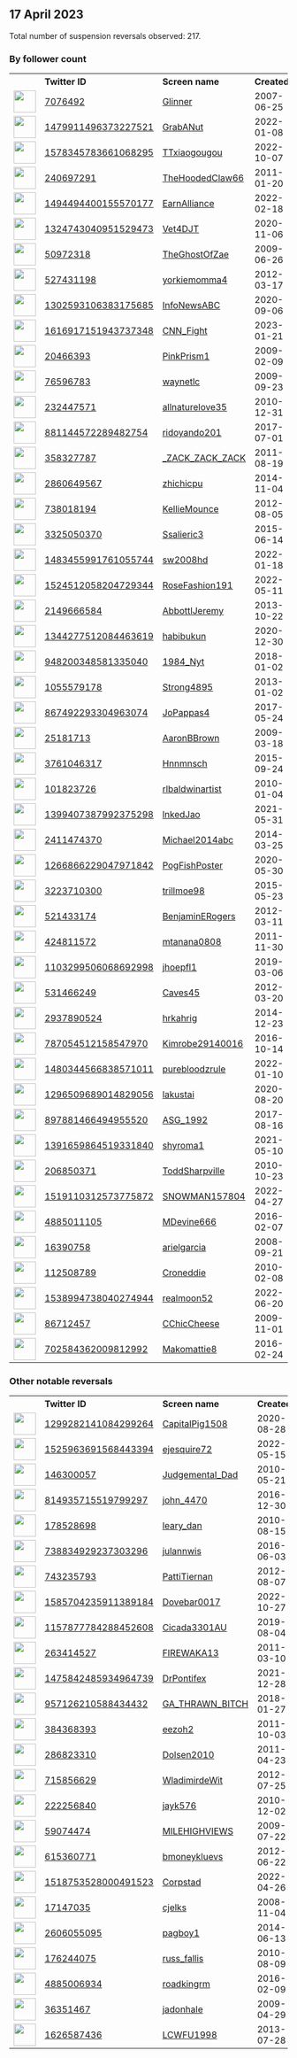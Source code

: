 
## 17 April 2023
Total number of suspension reversals observed: 217.

### By follower count
<table><tr><th></th><th align="left">Twitter ID</th><th align="left">Screen name</th>
<th align="left">Created</th><th align="left">Status</th><th align="left">Suspended</th><th align="left">Followers</th>
<tr><td><a href="https://pbs.twimg.com/profile_images/1275451851920404487/33tfznq2_normal.jpg"><img src="https://pbs.twimg.com/profile_images/1275451851920404487/33tfznq2_normal.jpg" width="40px" height="40px" align="center"/></a></td><td><a href="https://twitter.com/intent/user?user_id=7076492">7076492</a></td><td><a href="https://twitter.com/Glinner">Glinner</a></td><td>2007-06-25</td><td align="center"></td><td>2023-04-16</td><td>551552</td></tr>
<tr><td><a href="https://pbs.twimg.com/profile_images/1643714515396096001/pmGsomez_normal.jpg"><img src="https://pbs.twimg.com/profile_images/1643714515396096001/pmGsomez_normal.jpg" width="40px" height="40px" align="center"/></a></td><td><a href="https://twitter.com/intent/user?user_id=1479911496373227521">1479911496373227521</a></td><td><a href="https://twitter.com/GrabANut">GrabANut</a></td><td>2022-01-08</td><td align="center"></td><td>2022-12-01</td><td>205781</td></tr>
<tr><td><a href="https://pbs.twimg.com/profile_images/1631658448537681921/iXQFj6B9_normal.jpg"><img src="https://pbs.twimg.com/profile_images/1631658448537681921/iXQFj6B9_normal.jpg" width="40px" height="40px" align="center"/></a></td><td><a href="https://twitter.com/intent/user?user_id=1578345783661068295">1578345783661068295</a></td><td><a href="https://twitter.com/TTxiaogougou">TTxiaogougou</a></td><td>2022-10-07</td><td align="center"></td><td>2023-04-02</td><td>155288</td></tr>
<tr><td><a href="https://pbs.twimg.com/profile_images/1648014505073319965/V9YfGTsQ_normal.jpg"><img src="https://pbs.twimg.com/profile_images/1648014505073319965/V9YfGTsQ_normal.jpg" width="40px" height="40px" align="center"/></a></td><td><a href="https://twitter.com/intent/user?user_id=240697291">240697291</a></td><td><a href="https://twitter.com/TheHoodedClaw66">TheHoodedClaw66</a></td><td>2011-01-20</td><td align="center"></td><td></td><td>69826</td></tr>
<tr><td><a href="https://pbs.twimg.com/profile_images/1575773763454525441/M406Cu47_normal.jpg"><img src="https://pbs.twimg.com/profile_images/1575773763454525441/M406Cu47_normal.jpg" width="40px" height="40px" align="center"/></a></td><td><a href="https://twitter.com/intent/user?user_id=1494494400155570177">1494494400155570177</a></td><td><a href="https://twitter.com/EarnAlliance">EarnAlliance</a></td><td>2022-02-18</td><td align="center"></td><td>2023-04-10</td><td>38389</td></tr>
<tr><td><a href="https://pbs.twimg.com/profile_images/1648138687069265921/wSJo4lCe_normal.jpg"><img src="https://pbs.twimg.com/profile_images/1648138687069265921/wSJo4lCe_normal.jpg" width="40px" height="40px" align="center"/></a></td><td><a href="https://twitter.com/intent/user?user_id=1324743040951529473">1324743040951529473</a></td><td><a href="https://twitter.com/Vet4DJT">Vet4DJT</a></td><td>2020-11-06</td><td align="center"></td><td>2022-02-15</td><td>38278</td></tr>
<tr><td><a href="https://pbs.twimg.com/profile_images/1648283395313790976/IHEo7Ulj_normal.jpg"><img src="https://pbs.twimg.com/profile_images/1648283395313790976/IHEo7Ulj_normal.jpg" width="40px" height="40px" align="center"/></a></td><td><a href="https://twitter.com/intent/user?user_id=50972318">50972318</a></td><td><a href="https://twitter.com/TheGhostOfZae">TheGhostOfZae</a></td><td>2009-06-26</td><td align="center"></td><td>2022-11-26</td><td>22554</td></tr>
<tr><td><a href="https://pbs.twimg.com/profile_images/1647684630533816323/yIl5kkh2_normal.jpg"><img src="https://pbs.twimg.com/profile_images/1647684630533816323/yIl5kkh2_normal.jpg" width="40px" height="40px" align="center"/></a></td><td><a href="https://twitter.com/intent/user?user_id=527431198">527431198</a></td><td><a href="https://twitter.com/yorkiemomma4">yorkiemomma4</a></td><td>2012-03-17</td><td align="center"></td><td></td><td>13105</td></tr>
<tr><td><a href="https://pbs.twimg.com/profile_images/1378792565118541826/J9tmN2eE_normal.png"><img src="https://pbs.twimg.com/profile_images/1378792565118541826/J9tmN2eE_normal.png" width="40px" height="40px" align="center"/></a></td><td><a href="https://twitter.com/intent/user?user_id=1302593106383175685">1302593106383175685</a></td><td><a href="https://twitter.com/InfoNewsABC">InfoNewsABC</a></td><td>2020-09-06</td><td align="center"></td><td></td><td>9788</td></tr>
<tr><td><a href="https://pbs.twimg.com/profile_images/1651231088503603205/HDCU9sO6_normal.jpg"><img src="https://pbs.twimg.com/profile_images/1651231088503603205/HDCU9sO6_normal.jpg" width="40px" height="40px" align="center"/></a></td><td><a href="https://twitter.com/intent/user?user_id=1616917151943737348">1616917151943737348</a></td><td><a href="https://twitter.com/CNN_Fight">CNN_Fight</a></td><td>2023-01-21</td><td align="center">🚫</td><td>2023-03-17</td><td>8976</td></tr>
<tr><td><a href="https://pbs.twimg.com/profile_images/1165377372708884483/IQY2MjB6_normal.jpg"><img src="https://pbs.twimg.com/profile_images/1165377372708884483/IQY2MjB6_normal.jpg" width="40px" height="40px" align="center"/></a></td><td><a href="https://twitter.com/intent/user?user_id=20466393">20466393</a></td><td><a href="https://twitter.com/PinkPrism1">PinkPrism1</a></td><td>2009-02-09</td><td align="center"></td><td>2023-04-15</td><td>7828</td></tr>
<tr><td><a href="https://pbs.twimg.com/profile_images/1650949919069315072/I8FXapNx_normal.jpg"><img src="https://pbs.twimg.com/profile_images/1650949919069315072/I8FXapNx_normal.jpg" width="40px" height="40px" align="center"/></a></td><td><a href="https://twitter.com/intent/user?user_id=76596783">76596783</a></td><td><a href="https://twitter.com/waynetlc">waynetlc</a></td><td>2009-09-23</td><td align="center"></td><td>2022-04-28</td><td>7592</td></tr>
<tr><td><a href="https://pbs.twimg.com/profile_images/818232683822125056/ZpB4wz7U_normal.jpg"><img src="https://pbs.twimg.com/profile_images/818232683822125056/ZpB4wz7U_normal.jpg" width="40px" height="40px" align="center"/></a></td><td><a href="https://twitter.com/intent/user?user_id=232447571">232447571</a></td><td><a href="https://twitter.com/allnaturelove35">allnaturelove35</a></td><td>2010-12-31</td><td align="center"></td><td>2023-04-06</td><td>6512</td></tr>
<tr><td><a href="https://pbs.twimg.com/profile_images/1654333273521414144/VR9m-6h0_normal.jpg"><img src="https://pbs.twimg.com/profile_images/1654333273521414144/VR9m-6h0_normal.jpg" width="40px" height="40px" align="center"/></a></td><td><a href="https://twitter.com/intent/user?user_id=881144572289482754">881144572289482754</a></td><td><a href="https://twitter.com/ridoyando201">ridoyando201</a></td><td>2017-07-01</td><td align="center"></td><td>2023-04-07</td><td>5919</td></tr>
<tr><td><a href="https://pbs.twimg.com/profile_images/1646943092337942566/pvXZ7rMw_normal.jpg"><img src="https://pbs.twimg.com/profile_images/1646943092337942566/pvXZ7rMw_normal.jpg" width="40px" height="40px" align="center"/></a></td><td><a href="https://twitter.com/intent/user?user_id=358327787">358327787</a></td><td><a href="https://twitter.com/_ZACK_ZACK_ZACK">_ZACK_ZACK_ZACK</a></td><td>2011-08-19</td><td align="center"></td><td>2022-11-14</td><td>5439</td></tr>
<tr><td><a href="https://pbs.twimg.com/profile_images/1643256617553776640/ipd14fwn_normal.jpg"><img src="https://pbs.twimg.com/profile_images/1643256617553776640/ipd14fwn_normal.jpg" width="40px" height="40px" align="center"/></a></td><td><a href="https://twitter.com/intent/user?user_id=2860649567">2860649567</a></td><td><a href="https://twitter.com/zhichicpu">zhichicpu</a></td><td>2014-11-04</td><td align="center"></td><td>2023-03-21</td><td>4347</td></tr>
<tr><td><a href="https://pbs.twimg.com/profile_images/1647966190415880194/7q0PM3fQ_normal.jpg"><img src="https://pbs.twimg.com/profile_images/1647966190415880194/7q0PM3fQ_normal.jpg" width="40px" height="40px" align="center"/></a></td><td><a href="https://twitter.com/intent/user?user_id=738018194">738018194</a></td><td><a href="https://twitter.com/KellieMounce">KellieMounce</a></td><td>2012-08-05</td><td align="center"></td><td>2023-04-06</td><td>4256</td></tr>
<tr><td><a href="https://pbs.twimg.com/profile_images/1369987775127302148/I3DM0Vgm_normal.jpg"><img src="https://pbs.twimg.com/profile_images/1369987775127302148/I3DM0Vgm_normal.jpg" width="40px" height="40px" align="center"/></a></td><td><a href="https://twitter.com/intent/user?user_id=3325050370">3325050370</a></td><td><a href="https://twitter.com/Ssalieric3">Ssalieric3</a></td><td>2015-06-14</td><td align="center"></td><td>2023-02-04</td><td>3804</td></tr>
<tr><td><a href="https://pbs.twimg.com/profile_images/1638382081171488768/qDAPUwvy_normal.jpg"><img src="https://pbs.twimg.com/profile_images/1638382081171488768/qDAPUwvy_normal.jpg" width="40px" height="40px" align="center"/></a></td><td><a href="https://twitter.com/intent/user?user_id=1483455991761055744">1483455991761055744</a></td><td><a href="https://twitter.com/sw2008hd">sw2008hd</a></td><td>2022-01-18</td><td align="center"></td><td>2023-03-24</td><td>3520</td></tr>
<tr><td><a href="https://pbs.twimg.com/profile_images/1524534897351794688/XZk26tWM_normal.jpg"><img src="https://pbs.twimg.com/profile_images/1524534897351794688/XZk26tWM_normal.jpg" width="40px" height="40px" align="center"/></a></td><td><a href="https://twitter.com/intent/user?user_id=1524512058204729344">1524512058204729344</a></td><td><a href="https://twitter.com/RoseFashion191">RoseFashion191</a></td><td>2022-05-11</td><td align="center"></td><td>2023-03-30</td><td>3381</td></tr>
<tr><td><a href="https://pbs.twimg.com/profile_images/1340009760599490561/GxclhvFN_normal.jpg"><img src="https://pbs.twimg.com/profile_images/1340009760599490561/GxclhvFN_normal.jpg" width="40px" height="40px" align="center"/></a></td><td><a href="https://twitter.com/intent/user?user_id=2149666584">2149666584</a></td><td><a href="https://twitter.com/AbbottlJeremy">AbbottlJeremy</a></td><td>2013-10-22</td><td align="center"></td><td></td><td>3181</td></tr>
<tr><td><a href="https://pbs.twimg.com/profile_images/1648998564566298625/k60lxQjV_normal.jpg"><img src="https://pbs.twimg.com/profile_images/1648998564566298625/k60lxQjV_normal.jpg" width="40px" height="40px" align="center"/></a></td><td><a href="https://twitter.com/intent/user?user_id=1344277512084463619">1344277512084463619</a></td><td><a href="https://twitter.com/habibukun">habibukun</a></td><td>2020-12-30</td><td align="center"></td><td>2022-12-24</td><td>2609</td></tr>
<tr><td><a href="https://pbs.twimg.com/profile_images/1257625063563689984/QJwbPXWg_normal.jpg"><img src="https://pbs.twimg.com/profile_images/1257625063563689984/QJwbPXWg_normal.jpg" width="40px" height="40px" align="center"/></a></td><td><a href="https://twitter.com/intent/user?user_id=948200348581335040">948200348581335040</a></td><td><a href="https://twitter.com/1984_Nyt">1984_Nyt</a></td><td>2018-01-02</td><td align="center">🚫</td><td>2023-04-12</td><td>2575</td></tr>
<tr><td><a href="https://pbs.twimg.com/profile_images/1432511938421039106/W6UOBJyY_normal.jpg"><img src="https://pbs.twimg.com/profile_images/1432511938421039106/W6UOBJyY_normal.jpg" width="40px" height="40px" align="center"/></a></td><td><a href="https://twitter.com/intent/user?user_id=1055579178">1055579178</a></td><td><a href="https://twitter.com/Strong4895">Strong4895</a></td><td>2013-01-02</td><td align="center"></td><td>2023-04-14</td><td>2475</td></tr>
<tr><td><a href="https://pbs.twimg.com/profile_images/1218264740771901447/D0HFhTZR_normal.jpg"><img src="https://pbs.twimg.com/profile_images/1218264740771901447/D0HFhTZR_normal.jpg" width="40px" height="40px" align="center"/></a></td><td><a href="https://twitter.com/intent/user?user_id=867492293304963074">867492293304963074</a></td><td><a href="https://twitter.com/JoPappas4">JoPappas4</a></td><td>2017-05-24</td><td align="center"></td><td></td><td>2389</td></tr>
<tr><td><a href="https://pbs.twimg.com/profile_images/474074398157053952/6NK4sETh_normal.jpeg"><img src="https://pbs.twimg.com/profile_images/474074398157053952/6NK4sETh_normal.jpeg" width="40px" height="40px" align="center"/></a></td><td><a href="https://twitter.com/intent/user?user_id=25181713">25181713</a></td><td><a href="https://twitter.com/AaronBBrown">AaronBBrown</a></td><td>2009-03-18</td><td align="center"></td><td></td><td>2285</td></tr>
<tr><td><a href="https://pbs.twimg.com/profile_images/1154374769254510593/FqKAjWFY_normal.jpg"><img src="https://pbs.twimg.com/profile_images/1154374769254510593/FqKAjWFY_normal.jpg" width="40px" height="40px" align="center"/></a></td><td><a href="https://twitter.com/intent/user?user_id=3761046317">3761046317</a></td><td><a href="https://twitter.com/Hnnmnsch">Hnnmnsch</a></td><td>2015-09-24</td><td align="center"></td><td></td><td>2185</td></tr>
<tr><td><a href="https://pbs.twimg.com/profile_images/632270696/R.L.BaldwinMurals_normal.jpg"><img src="https://pbs.twimg.com/profile_images/632270696/R.L.BaldwinMurals_normal.jpg" width="40px" height="40px" align="center"/></a></td><td><a href="https://twitter.com/intent/user?user_id=101823726">101823726</a></td><td><a href="https://twitter.com/rlbaldwinartist">rlbaldwinartist</a></td><td>2010-01-04</td><td align="center"></td><td></td><td>2125</td></tr>
<tr><td><a href="https://pbs.twimg.com/profile_images/1646137780085325825/nkb_8ab7_normal.jpg"><img src="https://pbs.twimg.com/profile_images/1646137780085325825/nkb_8ab7_normal.jpg" width="40px" height="40px" align="center"/></a></td><td><a href="https://twitter.com/intent/user?user_id=1399407387992375298">1399407387992375298</a></td><td><a href="https://twitter.com/lnkedJao">lnkedJao</a></td><td>2021-05-31</td><td align="center"></td><td>2022-06-17</td><td>2114</td></tr>
<tr><td><a href="https://pbs.twimg.com/profile_images/1108109326588301312/OXmf0gKM_normal.png"><img src="https://pbs.twimg.com/profile_images/1108109326588301312/OXmf0gKM_normal.png" width="40px" height="40px" align="center"/></a></td><td><a href="https://twitter.com/intent/user?user_id=2411474370">2411474370</a></td><td><a href="https://twitter.com/Michael2014abc">Michael2014abc</a></td><td>2014-03-25</td><td align="center"></td><td></td><td>1960</td></tr>
<tr><td><a href="https://pbs.twimg.com/profile_images/1543575454640209920/qJpJev4W_normal.png"><img src="https://pbs.twimg.com/profile_images/1543575454640209920/qJpJev4W_normal.png" width="40px" height="40px" align="center"/></a></td><td><a href="https://twitter.com/intent/user?user_id=1266866229047971842">1266866229047971842</a></td><td><a href="https://twitter.com/PogFishPoster">PogFishPoster</a></td><td>2020-05-30</td><td align="center"></td><td>2023-03-23</td><td>1926</td></tr>
<tr><td><a href="https://pbs.twimg.com/profile_images/1648052194321616896/g4xXZkuB_normal.jpg"><img src="https://pbs.twimg.com/profile_images/1648052194321616896/g4xXZkuB_normal.jpg" width="40px" height="40px" align="center"/></a></td><td><a href="https://twitter.com/intent/user?user_id=3223710300">3223710300</a></td><td><a href="https://twitter.com/trillmoe98">trillmoe98</a></td><td>2015-05-23</td><td align="center"></td><td>2022-05-24</td><td>1890</td></tr>
<tr><td><a href="https://pbs.twimg.com/profile_images/1449496695092428806/lD2eoyTD_normal.jpg"><img src="https://pbs.twimg.com/profile_images/1449496695092428806/lD2eoyTD_normal.jpg" width="40px" height="40px" align="center"/></a></td><td><a href="https://twitter.com/intent/user?user_id=521433174">521433174</a></td><td><a href="https://twitter.com/BenjaminERogers">BenjaminERogers</a></td><td>2012-03-11</td><td align="center"></td><td>2022-05-17</td><td>1796</td></tr>
<tr><td><a href="https://pbs.twimg.com/profile_images/1712458895/marty_normal.jpg"><img src="https://pbs.twimg.com/profile_images/1712458895/marty_normal.jpg" width="40px" height="40px" align="center"/></a></td><td><a href="https://twitter.com/intent/user?user_id=424811572">424811572</a></td><td><a href="https://twitter.com/mtanana0808">mtanana0808</a></td><td>2011-11-30</td><td align="center"></td><td></td><td>1673</td></tr>
<tr><td><a href="https://pbs.twimg.com/profile_images/1152386739505442822/D4m6Scth_normal.jpg"><img src="https://pbs.twimg.com/profile_images/1152386739505442822/D4m6Scth_normal.jpg" width="40px" height="40px" align="center"/></a></td><td><a href="https://twitter.com/intent/user?user_id=1103299506068692998">1103299506068692998</a></td><td><a href="https://twitter.com/jhoepfl1">jhoepfl1</a></td><td>2019-03-06</td><td align="center"></td><td></td><td>1632</td></tr>
<tr><td><a href="https://pbs.twimg.com/profile_images/1099532041262120960/PVbrttAd_normal.jpg"><img src="https://pbs.twimg.com/profile_images/1099532041262120960/PVbrttAd_normal.jpg" width="40px" height="40px" align="center"/></a></td><td><a href="https://twitter.com/intent/user?user_id=531466249">531466249</a></td><td><a href="https://twitter.com/Caves45">Caves45</a></td><td>2012-03-20</td><td align="center"></td><td></td><td>1557</td></tr>
<tr><td><a href="https://pbs.twimg.com/profile_images/1544331083155705861/M2lAg6GA_normal.jpg"><img src="https://pbs.twimg.com/profile_images/1544331083155705861/M2lAg6GA_normal.jpg" width="40px" height="40px" align="center"/></a></td><td><a href="https://twitter.com/intent/user?user_id=2937890524">2937890524</a></td><td><a href="https://twitter.com/hrkahrig">hrkahrig</a></td><td>2014-12-23</td><td align="center"></td><td>2023-04-14</td><td>1402</td></tr>
<tr><td><a href="https://pbs.twimg.com/profile_images/819754070688698368/FRYWkFWu_normal.jpg"><img src="https://pbs.twimg.com/profile_images/819754070688698368/FRYWkFWu_normal.jpg" width="40px" height="40px" align="center"/></a></td><td><a href="https://twitter.com/intent/user?user_id=787054512158547970">787054512158547970</a></td><td><a href="https://twitter.com/Kimrobe29140016">Kimrobe29140016</a></td><td>2016-10-14</td><td align="center"></td><td></td><td>1382</td></tr>
<tr><td><a href="https://pbs.twimg.com/profile_images/1594044871056162817/aqCIV1y5_normal.jpg"><img src="https://pbs.twimg.com/profile_images/1594044871056162817/aqCIV1y5_normal.jpg" width="40px" height="40px" align="center"/></a></td><td><a href="https://twitter.com/intent/user?user_id=1480344566838571011">1480344566838571011</a></td><td><a href="https://twitter.com/purebloodzrule">purebloodzrule</a></td><td>2022-01-10</td><td align="center"></td><td>2022-12-14</td><td>1365</td></tr>
<tr><td><a href="https://pbs.twimg.com/profile_images/1654614742227632128/T3DZlB1X_normal.jpg"><img src="https://pbs.twimg.com/profile_images/1654614742227632128/T3DZlB1X_normal.jpg" width="40px" height="40px" align="center"/></a></td><td><a href="https://twitter.com/intent/user?user_id=1296509689014829056">1296509689014829056</a></td><td><a href="https://twitter.com/lakustai">lakustai</a></td><td>2020-08-20</td><td align="center"></td><td>2023-03-19</td><td>1341</td></tr>
<tr><td><a href="https://pbs.twimg.com/profile_images/1652764206381318145/m0rAt3NR_normal.jpg"><img src="https://pbs.twimg.com/profile_images/1652764206381318145/m0rAt3NR_normal.jpg" width="40px" height="40px" align="center"/></a></td><td><a href="https://twitter.com/intent/user?user_id=897881466494955520">897881466494955520</a></td><td><a href="https://twitter.com/ASG_1992">ASG_1992</a></td><td>2017-08-16</td><td align="center"></td><td>2023-03-28</td><td>1187</td></tr>
<tr><td><a href="https://pbs.twimg.com/profile_images/1651516473465090048/gtiE3gto_normal.jpg"><img src="https://pbs.twimg.com/profile_images/1651516473465090048/gtiE3gto_normal.jpg" width="40px" height="40px" align="center"/></a></td><td><a href="https://twitter.com/intent/user?user_id=1391659864519331840">1391659864519331840</a></td><td><a href="https://twitter.com/shyroma1">shyroma1</a></td><td>2021-05-10</td><td align="center"></td><td>2022-06-08</td><td>1116</td></tr>
<tr><td><a href="https://pbs.twimg.com/profile_images/1646930947084787726/__rPC_Ms_normal.jpg"><img src="https://pbs.twimg.com/profile_images/1646930947084787726/__rPC_Ms_normal.jpg" width="40px" height="40px" align="center"/></a></td><td><a href="https://twitter.com/intent/user?user_id=206850371">206850371</a></td><td><a href="https://twitter.com/ToddSharpville">ToddSharpville</a></td><td>2010-10-23</td><td align="center"></td><td>2022-03-09</td><td>941</td></tr>
<tr><td><a href="https://pbs.twimg.com/profile_images/1614263699031883776/J3CcE_DY_normal.jpg"><img src="https://pbs.twimg.com/profile_images/1614263699031883776/J3CcE_DY_normal.jpg" width="40px" height="40px" align="center"/></a></td><td><a href="https://twitter.com/intent/user?user_id=1519110312573775872">1519110312573775872</a></td><td><a href="https://twitter.com/SNOWMAN157804">SNOWMAN157804</a></td><td>2022-04-27</td><td align="center"></td><td>2023-03-21</td><td>926</td></tr>
<tr><td><a href="https://abs.twimg.com/sticky/default_profile_images/default_profile_normal.png"><img src="https://abs.twimg.com/sticky/default_profile_images/default_profile_normal.png" width="40px" height="40px" align="center"/></a></td><td><a href="https://twitter.com/intent/user?user_id=4885011105">4885011105</a></td><td><a href="https://twitter.com/MDevine666">MDevine666</a></td><td>2016-02-07</td><td align="center"></td><td>2023-04-13</td><td>900</td></tr>
<tr><td><a href="https://pbs.twimg.com/profile_images/1531465377141628929/_LBrzu4R_normal.jpg"><img src="https://pbs.twimg.com/profile_images/1531465377141628929/_LBrzu4R_normal.jpg" width="40px" height="40px" align="center"/></a></td><td><a href="https://twitter.com/intent/user?user_id=16390758">16390758</a></td><td><a href="https://twitter.com/arielgarcia">arielgarcia</a></td><td>2008-09-21</td><td align="center"></td><td>2022-07-18</td><td>822</td></tr>
<tr><td><a href="https://pbs.twimg.com/profile_images/1538553085940748289/VtBiYFyC_normal.jpg"><img src="https://pbs.twimg.com/profile_images/1538553085940748289/VtBiYFyC_normal.jpg" width="40px" height="40px" align="center"/></a></td><td><a href="https://twitter.com/intent/user?user_id=112508789">112508789</a></td><td><a href="https://twitter.com/Croneddie">Croneddie</a></td><td>2010-02-08</td><td align="center"></td><td>2023-04-01</td><td>818</td></tr>
<tr><td><a href="https://pbs.twimg.com/profile_images/1538995181378277376/OrQZop0C_normal.jpg"><img src="https://pbs.twimg.com/profile_images/1538995181378277376/OrQZop0C_normal.jpg" width="40px" height="40px" align="center"/></a></td><td><a href="https://twitter.com/intent/user?user_id=1538994738040274944">1538994738040274944</a></td><td><a href="https://twitter.com/realmoon52">realmoon52</a></td><td>2022-06-20</td><td align="center"></td><td>2023-01-01</td><td>818</td></tr>
<tr><td><a href="https://pbs.twimg.com/profile_images/1468520433637068807/s6bn1CBA_normal.jpg"><img src="https://pbs.twimg.com/profile_images/1468520433637068807/s6bn1CBA_normal.jpg" width="40px" height="40px" align="center"/></a></td><td><a href="https://twitter.com/intent/user?user_id=86712457">86712457</a></td><td><a href="https://twitter.com/CChicCheese">CChicCheese</a></td><td>2009-11-01</td><td align="center"></td><td>2023-04-08</td><td>770</td></tr>
<tr><td><a href="https://pbs.twimg.com/profile_images/1540086479816462336/nB1qXpO5_normal.jpg"><img src="https://pbs.twimg.com/profile_images/1540086479816462336/nB1qXpO5_normal.jpg" width="40px" height="40px" align="center"/></a></td><td><a href="https://twitter.com/intent/user?user_id=702584362009812992">702584362009812992</a></td><td><a href="https://twitter.com/Makomattie8">Makomattie8</a></td><td>2016-02-24</td><td align="center"></td><td>2023-04-11</td><td>741</td></tr>
</table>

### Other notable reversals
<table><tr><th></th><th align="left">Twitter ID</th><th align="left">Screen name</th>
<th align="left">Created</th><th align="left">Status</th><th align="left">Suspended</th><th align="left">Followers</th>
<tr><td><a href="https://pbs.twimg.com/profile_images/1351575578164535296/nnJok-We_normal.jpg"><img src="https://pbs.twimg.com/profile_images/1351575578164535296/nnJok-We_normal.jpg" width="40px" height="40px" align="center"/></a></td><td><a href="https://twitter.com/intent/user?user_id=1299282141084299264">1299282141084299264</a></td><td><a href="https://twitter.com/CapitalPig1508">CapitalPig1508</a></td><td>2020-08-28</td><td align="center"></td><td>2022-12-02</td><td>679</td></tr>
<tr><td><a href="https://pbs.twimg.com/profile_images/1544757714764517376/zRtF9bOi_normal.jpg"><img src="https://pbs.twimg.com/profile_images/1544757714764517376/zRtF9bOi_normal.jpg" width="40px" height="40px" align="center"/></a></td><td><a href="https://twitter.com/intent/user?user_id=1525963691568443394">1525963691568443394</a></td><td><a href="https://twitter.com/ejesquire72">ejesquire72</a></td><td>2022-05-15</td><td align="center"></td><td>2022-12-29</td><td>140</td></tr>
<tr><td><a href="https://pbs.twimg.com/profile_images/1593723114713939968/4cYSwYc4_normal.jpg"><img src="https://pbs.twimg.com/profile_images/1593723114713939968/4cYSwYc4_normal.jpg" width="40px" height="40px" align="center"/></a></td><td><a href="https://twitter.com/intent/user?user_id=146300057">146300057</a></td><td><a href="https://twitter.com/Judgemental_Dad">Judgemental_Dad</a></td><td>2010-05-21</td><td align="center"></td><td>2022-12-13</td><td>266</td></tr>
<tr><td><a href="https://pbs.twimg.com/profile_images/1043559526803361792/4_Df8MHX_normal.jpg"><img src="https://pbs.twimg.com/profile_images/1043559526803361792/4_Df8MHX_normal.jpg" width="40px" height="40px" align="center"/></a></td><td><a href="https://twitter.com/intent/user?user_id=814935715519799297">814935715519799297</a></td><td><a href="https://twitter.com/john_4470">john_4470</a></td><td>2016-12-30</td><td align="center"></td><td>2023-02-11</td><td>41</td></tr>
<tr><td><a href="https://pbs.twimg.com/profile_images/1648131872436649984/NTO9T-GP_normal.jpg"><img src="https://pbs.twimg.com/profile_images/1648131872436649984/NTO9T-GP_normal.jpg" width="40px" height="40px" align="center"/></a></td><td><a href="https://twitter.com/intent/user?user_id=178528698">178528698</a></td><td><a href="https://twitter.com/leary_dan">leary_dan</a></td><td>2010-08-15</td><td align="center"></td><td>2023-03-27</td><td>231</td></tr>
<tr><td><a href="https://pbs.twimg.com/profile_images/1645228335335718913/aJl-aw79_normal.jpg"><img src="https://pbs.twimg.com/profile_images/1645228335335718913/aJl-aw79_normal.jpg" width="40px" height="40px" align="center"/></a></td><td><a href="https://twitter.com/intent/user?user_id=738834929237303296">738834929237303296</a></td><td><a href="https://twitter.com/julannwis">julannwis</a></td><td>2016-06-03</td><td align="center"></td><td>2023-04-08</td><td>232</td></tr>
<tr><td><a href="https://pbs.twimg.com/profile_images/1647982083396993026/GNUUecAS_normal.jpg"><img src="https://pbs.twimg.com/profile_images/1647982083396993026/GNUUecAS_normal.jpg" width="40px" height="40px" align="center"/></a></td><td><a href="https://twitter.com/intent/user?user_id=743235793">743235793</a></td><td><a href="https://twitter.com/PattiTiernan">PattiTiernan</a></td><td>2012-08-07</td><td align="center"></td><td>2023-04-08</td><td>41</td></tr>
<tr><td><a href="https://pbs.twimg.com/profile_images/1596333575334346752/4HNGgZNI_normal.jpg"><img src="https://pbs.twimg.com/profile_images/1596333575334346752/4HNGgZNI_normal.jpg" width="40px" height="40px" align="center"/></a></td><td><a href="https://twitter.com/intent/user?user_id=1585704235911389184">1585704235911389184</a></td><td><a href="https://twitter.com/Dovebar0017">Dovebar0017</a></td><td>2022-10-27</td><td align="center"></td><td>2022-12-16</td><td>205</td></tr>
<tr><td><a href="https://pbs.twimg.com/profile_images/1589788687352856576/BuOFNfr9_normal.jpg"><img src="https://pbs.twimg.com/profile_images/1589788687352856576/BuOFNfr9_normal.jpg" width="40px" height="40px" align="center"/></a></td><td><a href="https://twitter.com/intent/user?user_id=1157877784288452608">1157877784288452608</a></td><td><a href="https://twitter.com/Cicada3301AU">Cicada3301AU</a></td><td>2019-08-04</td><td align="center">🔒</td><td>2022-12-10</td><td>282</td></tr>
<tr><td><a href="https://pbs.twimg.com/profile_images/1649405945758339072/EtMSoQ30_normal.jpg"><img src="https://pbs.twimg.com/profile_images/1649405945758339072/EtMSoQ30_normal.jpg" width="40px" height="40px" align="center"/></a></td><td><a href="https://twitter.com/intent/user?user_id=263414527">263414527</a></td><td><a href="https://twitter.com/FIREWAKA13">FIREWAKA13</a></td><td>2011-03-10</td><td align="center"></td><td>2023-04-08</td><td>60</td></tr>
<tr><td><a href="https://pbs.twimg.com/profile_images/1647182505127079937/wzTj0A_m_normal.jpg"><img src="https://pbs.twimg.com/profile_images/1647182505127079937/wzTj0A_m_normal.jpg" width="40px" height="40px" align="center"/></a></td><td><a href="https://twitter.com/intent/user?user_id=1475842485934964739">1475842485934964739</a></td><td><a href="https://twitter.com/DrPontifex">DrPontifex</a></td><td>2021-12-28</td><td align="center"></td><td>2022-11-25</td><td>63</td></tr>
<tr><td><a href="https://pbs.twimg.com/profile_images/1645122838116827136/5LhmSa5z_normal.jpg"><img src="https://pbs.twimg.com/profile_images/1645122838116827136/5LhmSa5z_normal.jpg" width="40px" height="40px" align="center"/></a></td><td><a href="https://twitter.com/intent/user?user_id=957126210588434432">957126210588434432</a></td><td><a href="https://twitter.com/GA_THRAWN_BITCH">GA_THRAWN_BITCH</a></td><td>2018-01-27</td><td align="center"></td><td>2023-04-06</td><td>64</td></tr>
<tr><td><a href="https://pbs.twimg.com/profile_images/1642939654642057236/X0xixdMx_normal.jpg"><img src="https://pbs.twimg.com/profile_images/1642939654642057236/X0xixdMx_normal.jpg" width="40px" height="40px" align="center"/></a></td><td><a href="https://twitter.com/intent/user?user_id=384368393">384368393</a></td><td><a href="https://twitter.com/eezoh2">eezoh2</a></td><td>2011-10-03</td><td align="center"></td><td>2023-04-06</td><td>22</td></tr>
<tr><td><a href="https://pbs.twimg.com/profile_images/1647014738180849665/AJYUeq0g_normal.jpg"><img src="https://pbs.twimg.com/profile_images/1647014738180849665/AJYUeq0g_normal.jpg" width="40px" height="40px" align="center"/></a></td><td><a href="https://twitter.com/intent/user?user_id=286823310">286823310</a></td><td><a href="https://twitter.com/Dolsen2010">Dolsen2010</a></td><td>2011-04-23</td><td align="center">🚫</td><td>2023-04-02</td><td>10</td></tr>
<tr><td><a href="https://pbs.twimg.com/profile_images/1647520233643556864/ptt0hMLB_normal.jpg"><img src="https://pbs.twimg.com/profile_images/1647520233643556864/ptt0hMLB_normal.jpg" width="40px" height="40px" align="center"/></a></td><td><a href="https://twitter.com/intent/user?user_id=715856629">715856629</a></td><td><a href="https://twitter.com/WladimirdeWit">WladimirdeWit</a></td><td>2012-07-25</td><td align="center"></td><td>2023-03-20</td><td>217</td></tr>
<tr><td><a href="https://pbs.twimg.com/profile_images/1641822869716959233/xHgjpuzB_normal.jpg"><img src="https://pbs.twimg.com/profile_images/1641822869716959233/xHgjpuzB_normal.jpg" width="40px" height="40px" align="center"/></a></td><td><a href="https://twitter.com/intent/user?user_id=222256840">222256840</a></td><td><a href="https://twitter.com/jayk576">jayk576</a></td><td>2010-12-02</td><td align="center"></td><td>2023-04-09</td><td>80</td></tr>
<tr><td><a href="https://pbs.twimg.com/profile_images/1479943332587577350/4h0GQPFE_normal.jpg"><img src="https://pbs.twimg.com/profile_images/1479943332587577350/4h0GQPFE_normal.jpg" width="40px" height="40px" align="center"/></a></td><td><a href="https://twitter.com/intent/user?user_id=59074474">59074474</a></td><td><a href="https://twitter.com/MILEHIGHVIEWS">MILEHIGHVIEWS</a></td><td>2009-07-22</td><td align="center"></td><td>2023-03-26</td><td>381</td></tr>
<tr><td><a href="https://pbs.twimg.com/profile_images/1647620677233516550/Gsmqoemj_normal.jpg"><img src="https://pbs.twimg.com/profile_images/1647620677233516550/Gsmqoemj_normal.jpg" width="40px" height="40px" align="center"/></a></td><td><a href="https://twitter.com/intent/user?user_id=615360771">615360771</a></td><td><a href="https://twitter.com/bmoneykluevs">bmoneykluevs</a></td><td>2012-06-22</td><td align="center"></td><td>2023-04-08</td><td>24</td></tr>
<tr><td><a href="https://pbs.twimg.com/profile_images/1518757384021319682/6UpN8eaF_normal.jpg"><img src="https://pbs.twimg.com/profile_images/1518757384021319682/6UpN8eaF_normal.jpg" width="40px" height="40px" align="center"/></a></td><td><a href="https://twitter.com/intent/user?user_id=1518753528000491523">1518753528000491523</a></td><td><a href="https://twitter.com/Corpstad">Corpstad</a></td><td>2022-04-26</td><td align="center"></td><td>2022-12-04</td><td>15</td></tr>
<tr><td><a href="https://pbs.twimg.com/profile_images/256624851/n21403567_31793033_1612_normal.jpg"><img src="https://pbs.twimg.com/profile_images/256624851/n21403567_31793033_1612_normal.jpg" width="40px" height="40px" align="center"/></a></td><td><a href="https://twitter.com/intent/user?user_id=17147035">17147035</a></td><td><a href="https://twitter.com/cjelks">cjelks</a></td><td>2008-11-04</td><td align="center"></td><td>2023-03-23</td><td>118</td></tr>
<tr><td><a href="https://pbs.twimg.com/profile_images/1647842414420193280/hLp73rDU_normal.jpg"><img src="https://pbs.twimg.com/profile_images/1647842414420193280/hLp73rDU_normal.jpg" width="40px" height="40px" align="center"/></a></td><td><a href="https://twitter.com/intent/user?user_id=2606055095">2606055095</a></td><td><a href="https://twitter.com/pagboy1">pagboy1</a></td><td>2014-06-13</td><td align="center">🔒</td><td>2023-04-11</td><td>8</td></tr>
<tr><td><a href="https://pbs.twimg.com/profile_images/1648440914673582080/9phCULvn_normal.jpg"><img src="https://pbs.twimg.com/profile_images/1648440914673582080/9phCULvn_normal.jpg" width="40px" height="40px" align="center"/></a></td><td><a href="https://twitter.com/intent/user?user_id=176244075">176244075</a></td><td><a href="https://twitter.com/russ_fallis">russ_fallis</a></td><td>2010-08-09</td><td align="center"></td><td>2023-04-07</td><td>19</td></tr>
<tr><td><a href="https://pbs.twimg.com/profile_images/1648378846729715731/Suz65qXU_normal.jpg"><img src="https://pbs.twimg.com/profile_images/1648378846729715731/Suz65qXU_normal.jpg" width="40px" height="40px" align="center"/></a></td><td><a href="https://twitter.com/intent/user?user_id=4885006934">4885006934</a></td><td><a href="https://twitter.com/roadkingrm">roadkingrm</a></td><td>2016-02-09</td><td align="center"></td><td>2022-12-21</td><td>37</td></tr>
<tr><td><a href="https://pbs.twimg.com/profile_images/3433317059/edf53b1ad617a8c2768d8cad9fd6c26b_normal.jpeg"><img src="https://pbs.twimg.com/profile_images/3433317059/edf53b1ad617a8c2768d8cad9fd6c26b_normal.jpeg" width="40px" height="40px" align="center"/></a></td><td><a href="https://twitter.com/intent/user?user_id=36351467">36351467</a></td><td><a href="https://twitter.com/jadonhale">jadonhale</a></td><td>2009-04-29</td><td align="center">🔒</td><td>2023-04-08</td><td>11</td></tr>
<tr><td><a href="https://pbs.twimg.com/profile_images/1646117692108095491/fZb_GxIT_normal.jpg"><img src="https://pbs.twimg.com/profile_images/1646117692108095491/fZb_GxIT_normal.jpg" width="40px" height="40px" align="center"/></a></td><td><a href="https://twitter.com/intent/user?user_id=1626587436">1626587436</a></td><td><a href="https://twitter.com/LCWFU1998">LCWFU1998</a></td><td>2013-07-28</td><td align="center"></td><td>2023-04-04</td><td>112</td></tr>
</table>
